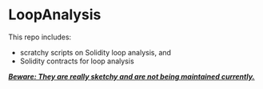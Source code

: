 # LoopAnalysis
This repo includes:

- scratchy scripts on Solidity loop analysis, and
- Solidity contracts for loop analysis

**<u>*Beware: They are really sketchy and are not being maintained currently.*</u>**

